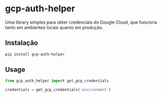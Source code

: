 # gcp-auth-helper

Uma library simples para obter credenciais do Google Cloud, que funciona tanto em ambientes locais quanto em produção.

## Instalação

```bash
pip install gcp-auth-helper
```

## Usage
```python
from gcp_auth_helper import get_gcp_credentials

credentials = get_gcp_credentials('environment')
```